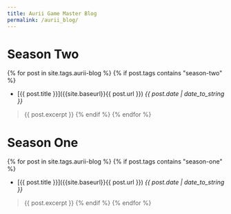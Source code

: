 ```yaml
---
title: Aurii Game Master Blog
permalink: /aurii_blog/
---
```


# Season Two

{% for post in site.tags.aurii-blog %}
{% if post.tags contains "season-two" %}
* [{{ post.title }}]({{site.baseurl}}{{ post.url }}) *{{ post.date | date_to_string }}*
> {{ post.excerpt }}
{% endif %}
{% endfor %}

# Season One

{% for post in site.tags.aurii-blog %}
{% if post.tags contains "season-one" %}
* [{{ post.title }}]({{site.baseurl}}{{ post.url }}) *{{ post.date | date_to_string }}*
> {{ post.excerpt }}
{% endif %}
{% endfor %}